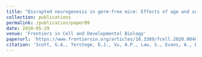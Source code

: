 ```yaml
---
title: "Disrupted neurogenesis in germ-free mice: Effects of age and sex."
collection: publications
permalink: /publication/paper09
date: 2020-05-29
venue: 'Frontiers in Cell and Developmental Biology'
paperurl: 'https://www.frontiersin.org/articles/10.3389/fcell.2020.00407/full'
citation: 'Scott, G.A., Terstege, D.J., Vu, A.P., Law, S., Evans, A., Epp, J.R. (2020). &quot;Disrupted neurogenesis in germ-free mice: Effects of age and sex. Frontiers in cell and developmental biology.&quot; <i>Frontiers in Cell and Developmental Biology</i>. 8(1).'
---
```

